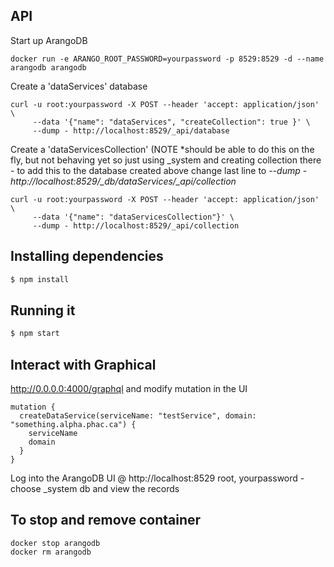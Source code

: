 ## API

Start up ArangoDB
```
docker run -e ARANGO_ROOT_PASSWORD=yourpassword -p 8529:8529 -d --name arangodb arangodb

```
Create a 'dataServices' database
```
curl -u root:yourpassword -X POST --header 'accept: application/json' \
     --data '{"name": "dataServices", "createCollection": true }' \
     --dump - http://localhost:8529/_api/database
```

Create a 'dataServicesCollection' (NOTE *should be able to do this on the fly, but not behaving yet so just using _system and creating collection there - to add this to the database created above change last line to  *--dump - http://localhost:8529/_db/dataServices/_api/collection*  
```
curl -u root:yourpassword -X POST --header 'accept: application/json' \
     --data '{"name": "dataServicesCollection"}' \
     --dump - http://localhost:8529/_api/collection

```
<!-- this adds it to the actual db  --dump - http://localhost:8529/_db/dataServices/_api/collection -->
## Installing dependencies

```bash
$ npm install
```

## Running it

```bash
$ npm start
```
## Interact with Graphical 
http://0.0.0.0:4000/graphql
and modify mutation in the UI
```
mutation {
  createDataService(serviceName: "testService", domain: "something.alpha.phac.ca") {
    serviceName
    domain
  }
}
```
Log into the ArangoDB UI @ http://localhost:8529 root, yourpassword - choose _system db and view the records 

## To stop and remove container
```
docker stop arangodb
docker rm arangodb
```

